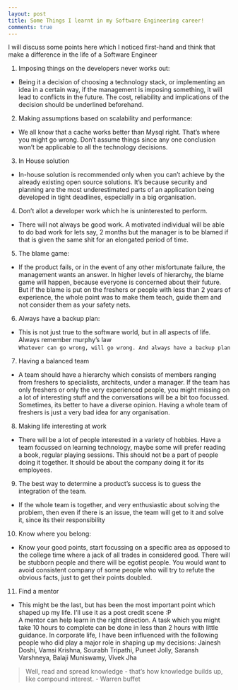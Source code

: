 ```yaml
---
layout: post
title: Some Things I learnt in my Software Engineering career!
comments: true
---
```

I will discuss some points here which I noticed first-hand and think that make a difference in the life of a Software Engineer

1. Imposing things on the developers never works out:
- Being it a decision of choosing a technology stack, or implementing an idea in a certain way, if the management is imposing something, it will lead to conflicts in the future. The cost, reliability and implications of the decision should be underlined beforehand.
2. Making assumptions based on scalability and performance:
- We all know that a cache works better than Mysql right. That’s where you might go wrong. Don’t assume things since any one conclusion won’t be applicable to all the technology decisions.
3. In House solution 
- In-house solution is recommended only when you can’t achieve by the already existing open source solutions. It’s because security and planning are the most underestimated parts of an application being developed in tight deadlines, especially in a big organisation.   
4. Don’t allot a developer work which he is uninterested to perform. 
- There will not always be good work. A motivated individual will be able to do bad work for lets say, 2 months but the manager is to be blamed if that is given the same shit for an elongated period of time. 
5. The blame game: 
- If the product fails, or in the event of any other misfortunate failure, the management wants an answer.  In higher levels of hierarchy, the blame game will happen, because everyone is concerned about their future. But if the blame is put on the freshers or people with less than 2 years of experience, the whole point was to make them teach, guide them and not consider them as your safety nets.
6. Always have a backup plan:
- This is not just true to the software world, but in all aspects of life. Always remember murphy’s law  
``` Whatever can go wrong, will go wrong. And always have a backup plan ```
7. Having a balanced team 
- A team should have a hierarchy which consists of members ranging from freshers to specialists, architects, under a manager. If the team has only freshers or only the very experienced people, you might missing on a lot of interesting stuff and the conversations will be a bit too focussed. Sometimes, its better to have a diverse opinion. Having a whole team of freshers is just a very bad idea for any organisation. 
8. Making life interesting at work 
- There will be a lot of people interested in a variety of hobbies. Have a team focussed on learning technology, maybe some will prefer reading a book, regular playing sessions. This should not be a part of people doing it together. It should be about the company doing it for its employees.
9. The best way to determine a product’s success is to guess the integration of the team. 
- If the whole team is together, and very enthusiastic about solving the problem, then even if there is an issue, the team will get to it and solve it, since its their responsibility
10. Know where you belong:
- Know your good points, start focussing on a specific area as opposed to the college time where a jack of all trades in considered good. There will be stubborn people and there will be egotist people. You would want to avoid consistent company of some people who will try to refute the obvious facts, just to get their points doubled.
11. Find a mentor
- This might be the last, but has been the most important point which shaped up my life. I'll use it as a post credit scene :P  
A mentor can help learn in the right direction. A task which you might take 10 hours to complete can be done in less than 2 hours with little guidance. In corporate life, I have been influenced with the following people who did play a major role in shaping up my decisions: Jainesh Doshi, Vamsi Krishna, Sourabh Tripathi, Puneet Jolly, Saransh Varshneya, Balaji Muniswamy, Vivek Jha

> Well, read and spread knowledge - that’s how knowledge builds up, like compound interest. - Warren buffet